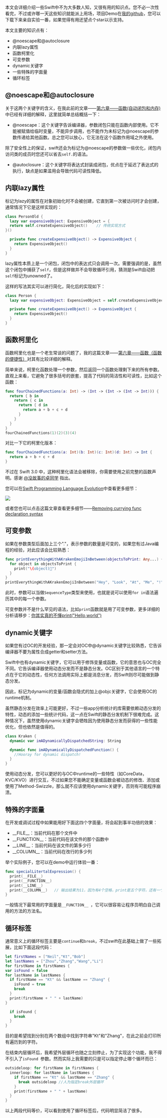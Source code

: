 本文会详细介绍一些Swift中不为大多数人知，又很有用的知识点。您不必一次性看完，不过或许哪一天这些知识就能派上用场，项目Demo在[我的github](https://github.com/bestswifter/MySampleCode/tree/master/SwiftMysterious)，您可以下载下来亲自实验一番，如果觉得有用还望点个star以示支持。

本文主要的知识点有：

* @noescape和@autoclosure
* 内联lazy属性
* 函数柯里化
* 可变参数
* dynamic关键字
* 一些特殊的字面量
* 循环标签

## @noescape和@autoclosure

关于这两个关键字的含义，在我此前的文章——[第六章——函数(自动闭包和内存)](http://www.jianshu.com/p/f9ba4c41d9c7)中已经有详细的解释，这里就简单总结概括一下：

* @noescape：这个关键字告诉编译器，参数闭包只能在函数内部使用。它不能被赋值给临时变量，不能异步调用，也不能作为未标记为@noescape的参数传递给其他函数。总之您可以放心，它无法在这个函数作用域之外使用。

除了安全性上的保证，swift还会为标记为@noescape的参数做一些优化，闭包内访问类的成员时您还可以省去`self.`的语法。

* @autoclosure：这个关键字将表达式封装成闭包，优点在于延迟了表达式的执行，缺点是如果滥用会导致代码可读性降低。

## 内联lazy属性

标记为lazy的属性在对象初始化时不会被创建，它直到第一次被访问时才会创建，通常情况下它是这样实现的：

```swift
class PersonOld {
  lazy var expensiveObject: ExpensiveObject = {
  return self.createExpensiveObject()    // 传统实现方式
}()

  private func createExpensiveObject() -> ExpensiveObject {
    return ExpensiveObject()
  }
}
```

lazy属性本质上是一个闭包，闭包中的表达式只会调用一次。需要强调的是，虽然这个闭包中捕获了`self`，但是这样做并不会导致循环引用，猜测是Swift自动把`self`标记为unowned了。

这样的写法其实可以进行简化，简化后的实现如下：

```swift
class Person {
  lazy var expensiveObject: ExpensiveObject = self.createExpensiveObject()

  private func createExpensiveObject() -> ExpensiveObject {
    return ExpensiveObject()
  }
}
```

## 函数柯里化

函数柯里化也是一个老生常谈的问题了，我的这篇文章——[第六章——函数（函数的便捷性）](http://www.jianshu.com/p/b2d21b85a387)对其有比较详细的解释。

简单来说，柯里化函数处理一个参数，然后返回一个函数处理剩下来的所有参数。直观上来看，它避免了很多括号的嵌套，提高了代码的简洁性和可读性，比如这个函数：

```swift
func fourChainedFunctions(a: Int) -> (Int -> (Int -> (Int -> Int))) {
  return { b in
    return { c in
      return { d in
        return a + b + c + d
      }
    }
  }
}
fourChainedFunctions(1)(2)(3)(4)
```

对比一下它的柯里化版本：

```swift
func fourChainedFunctions(a: Int)(b: Int)(c: Int)(d: Int) -> Int {
  return a + b + c + d
}
```

不过在 Swift 3.0 中，这种柯里化语法会被移除，你需要使用之前完整的函数声明。感谢 [@没故事的卓同学](http://www.jianshu.com/users/88a056103c02/latest_articles) 指出。

您可以在[Swift Programming Language Evolution](https://github.com/apple/swift-evolution)中查看更多细节：

![](http://images.bestswifter.com/20160129/evolution.png)

或者您也可以点击这篇文章查看更多细节——[Removing currying func declaration syntax](https://github.com/apple/swift-evolution/blob/master/proposals/0002-remove-currying.md)

## 可变参数

如果在参数类型后面加上三个"."，表示参数的数量是可变的，如果您有过Java编程的经验，对此应该会比较熟悉：

```swift
func printEverythingWithAKrakenEmojiInBetween(objectsToPrint: Any...) {
  for object in objectsToPrint {
    print("\(object)🐙")
  }
}
printEverythingWithAKrakenEmojiInBetween("Hey", "Look", "At", "Me", "!")
```

此时，参数可以当做`SequenceType`类型来使用，也就是说可以使用`for in`语法遍历其中的每一个参数。

可变参数并不是什么罕见的语法，比如`print`函数就是用了可变参数，更多详细的分析请移步：[你其实真的不懂print("Hello,world")](http://www.jianshu.com/p/abb55919c453)


## dynamic关键字

如果您有过OC的开发经验，那一定会对OC中@dynamic关键字比较熟悉，它告诉编译器不要为属性合成getter和setter方法。

Swift中也有dynamic关键字，它可以用于修饰变量或函数，它的意思也与OC完全不同。它告诉编译器使用动态分发而不是静态分发。OC区别于其他语言的一个特点在于它的动态性，任何方法调用实际上都是消息分发，而Swift则尽可能做到静态分发。

因此，标记为dynamic的变量/函数会隐式的加上@objc关键字，它会使用OC的runtime机制。

虽然静态分发在效率上可能更好，不过一些app分析统计的库需要依赖动态分发的特性，动态的添加一些统计代码，这一点在Swift的静态分发机制下很难完成。这种情况下，虽然使用dynamic关键字会牺牲因为使用静态分发而获得的一些性能优化，但也依然是值得的。

```swift
class Kraken {
  dynamic var imADynamicallyDispatchedString: String

  dynamic func imADynamicallyDispatchedFunction() {
    //Hooray for dynamic dispatch!
  }
}
```

使用动态分发，您可以更好的与OC中runtime的一些特性（如CoreData，KVC/KVO）进行交互，不过如果您不能确定变量或函数会被动态的修改、添加或使用了Method-Swizzle，那么就不应该使用dynamic关键字，否则有可能程序崩溃。

## 特殊的字面量

在开发或调试过程中如果能用好下面这四个字面量，将会起到事半功倍的效果：

* \_\_FILE__：当前代码在那个文件中
* \_\_FUNCTION__：当前代码在该文件的那个函数中
* \_\_LINE__：当前代码在该文件的第多少行
* \_\_COLUMN__：当前代码在改行的多少列

举个实际例子，您可以在demo中运行体验一番：

```swift
func specialLitertalExpression() {
  print(__FILE__)
  print(__FUNCTION__)
  print(__LINE__)
  print(__COLUMN__)   // 输出结果为11，因为有4个空格，print是五个字符，还有一个左括号。
}
```

一般情况下最常用的字面量是`__FUNCTION__ `，它可以很容易让程序员明白自己调用的方法的方法名。

## 循环标签

通常意义上的循环标签主要是`continue`和`break`，不过swift在此基础上做了一些拓展，比如下面这段代码：

```swift
let firstNames = ["Neil","Kt","Bob"]
let lastNames = ["Zhou","Zhang","Wang","Li"]
for firstName in firstNames {
var isFound = false
for lastName in lastNames {
  if firstName == "Kt" && lastName == "Zhang" {
    isFound = true
    break
  }
  print(firstName + " " + lastName)
}

  if isFound {
    break
  }
}
```

目的是希望找到分别在两个数组中找到字符串"Kt"和"Zhang"，在此之前会打印所有遍历到的字符。

在结束内层循环后，我希望外层循环也随之立刻停止，为了实现这个功能，我不得不引入了`isFound `参数。然而实际上我需要的只是可以指定停止哪个循环而已：

```swift
outsideloop: for firstName in firstNames {
  innerloop: for lastName in lastNames {
    if firstName == "Kt" && lastName == "Zhang" {
      break outsideloop	//人为指定break外层循环
    }
    print(firstName + " " + lastName)
  }
}
```

以上两段代码等价，可以看到使用了循环标签后，代码明显简洁了很多。
